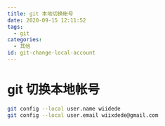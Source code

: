 ```yaml
---
title: git 本地切换帐号
date: 2020-09-15 12:11:52
tags:
  - git
categories:
  - 其他
id: git-change-local-account
---
```


# git 切换本地帐号

```bash
git config --local user.name wiidede
git config --local user.email wiixdede@gmail.com
```
